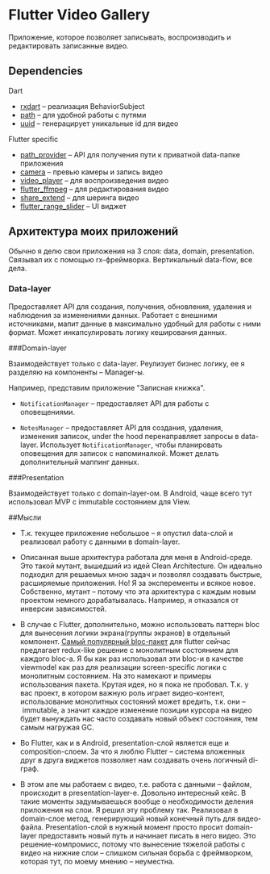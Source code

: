 # Flutter Video Gallery

Приложение, которое позволяет записывать, воспроизводить и редактировать записанные видео.

## Dependencies

Dart
 * [rxdart](https://pub.dartlang.org/packages/rxdart) – реализация BehaviorSubject
 * [path](https://pub.dartlang.org/packages/path) – для удобной работы с путями
 * [uuid](https://pub.dartlang.org/packages/uuid) – генерацирует уникальные id для видео

Flutter specific
 * [path_provider](https://pub.dartlang.org/packages/path_provider) – API для получения пути к приватной data-папке приложения
 * [camera](https://pub.dartlang.org/packages/camera) – превью камеры и запись видео
 * [video_player](https://pub.dartlang.org/packages/video_player) – для воспроизведения видео
 * [flutter_ffmpeg](https://pub.dartlang.org/packages/flutter_ffmpeg) – для редактирования видео
 * [share_extend](https://pub.dartlang.org/packages/share_extend) – для шеринга видео
 * [flutter_range_slider](https://pub.dartlang.org/packages/flutter_range_slider) – UI виджет

## Архитектура моих приложений

Обычно я делю свои приложения на 3 слоя: data, domain, presentation. Связывал их с помощью rx-фреймворка. Вертикальный data-flow, все дела.

### Data-layer

Предоставляет API для создания, получения, обновления, удаления и наблюдения за изменениями данных. Работает с внешними источниками, мапит данные в максимально удобный для работы с ними формат. Может инкапсулировать логику кеширования данных.

###Domain-layer

Взаимодействует только с data-layer. Реулизует бизнес логику, ее я разделяю на компоненты – Manager-ы.

Например, представим приложение "Записная книжка".

* `NotificationManager` – предоставляет API для работы с оповещениями. 

* `NotesManager` – предоставляет API для создания, удаления, изменения записок, under the hood перенаправляет запросы в data-layer. Использует `NotificationManager`, чтобы планировать оповещения для записок с напоминалкой. Может делать дополнительный маппинг данных.

###Presentation

Взаимодействует только с domain-layer-ом. В Android, чаще всего тут использовал MVP с immutable состоянием для View.

##Мысли

* Т.к. текущее приложение небольшое – я опустил data-слой и реализовал работу с данными в domain-layer.

* Описанная выше архитектура работала для меня в Android-среде. Это такой мутант, вышедший из идей Clean Architecture. Он идеально подходил для решаемых мною задач и позволял создавать быстрые, расширяемые приложения. Но! Я за эксперементы и всякое новое. Собственно, мутант – потому что эта архитектура с каждым новым проектом немного дорабатывалась. Например, я отказался от инверсии зависимостей.

* В случае с Flutter, дополнительно, можно использовать паттерн bloc для вынесения логики экрана(группы экранов) в отдельный компонент. [Самый популярный bloc-пакет](https://pub.dartlang.org/packages/bloc) для flutter сейчас предлагает redux-like решение с монолитным состоянием для каждого bloc-а. Я бы как раз использовал эти bloc-и в качестве viewmodel как раз для реализации screen-specific логики с монолитным состоянием. На это намекают и примеры использования пакета. Крутая идея, но я пока не пробовал. Т.к. у вас проект, в котором важную роль играет видео-контент, использование монолитных состояний может вредить, т.к. они – immutable, а значит каждое изменение позиции курсора на видео будет вынуждать нас часто создавать новый объект состояния, тем самым нагружая GC.

* Во Flutter, как и в Android, presentation-слой является еще и composition-слоем. За что я люблю Flutter – система вложенных друг в друга виджетов позволяет нам создавать очень логичный di-граф.
* В этом апе мы работаем с видео, т.е. работа с данными – файлом, происходит в presentation-layer-е. Довольно интересный кейс. В такие моменты задумываешься вообще о необходимости деления приложения на слои. Я решил эту проблему так. Реализовал в domain-слое метод, генерирующий новый конечный путь для видео-файла. Presentation-слой в нужный момент просто просит domain-layer предоставить новый путь и начинает писать в него видео. Это решение-компромисс, потому что вынесение тяжелой работы с видео на нижние слои – слишком сильная борьба с фреймворком, которая тут, по моему мнению – неуместна.

